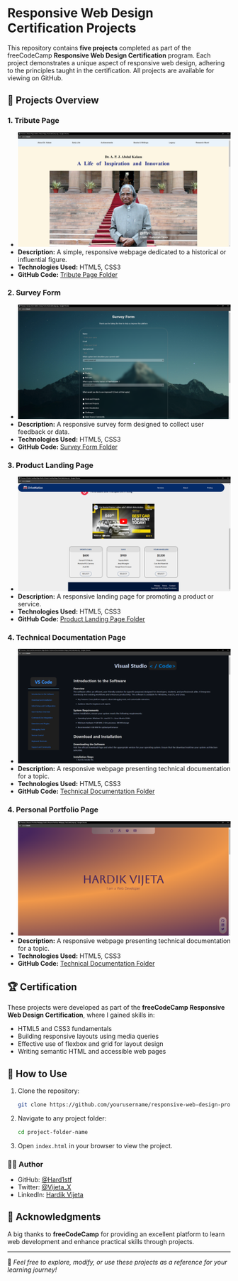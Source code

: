 # Responsive Web Design Certification Projects

This repository contains **five projects** completed as part of the freeCodeCamp **Responsive Web Design Certification** program. Each project demonstrates a unique aspect of responsive web design, adhering to the principles taught in the certification. All projects are available for viewing on GitHub.

## 📂 Projects Overview

### 1. **Tribute Page**
   - ![Tribute Page Screenshot](./Screenshots/Tribute-Page.png)
   - **Description:** A simple, responsive webpage dedicated to a historical or influential figure.
   - **Technologies Used:** HTML5, CSS3
   - **GitHub Code:** [Tribute Page Folder](./Tribute%20Page/)

### 2. **Survey Form**
   - ![Survey Form Screenshot](./Screenshots/survey-form.png)
   - **Description:** A responsive survey form designed to collect user feedback or data.
   - **Technologies Used:** HTML5, CSS3
   - **GitHub Code:** [Survey Form Folder](./Survey%20Form/)

### 3. **Product Landing Page**
   - ![Product Landing Page Screenshot](./Screenshots/Product-landing-page.png)
   - **Description:** A responsive landing page for promoting a product or service.
   - **Technologies Used:** HTML5, CSS3
   - **GitHub Code:** [Product Landing Page Folder](./Product%20Landing%20Page/FreeCodeCamp/)

### 4. **Technical Documentation Page**
   - ![Technical Documentation Screenshot](./Screenshots/Technical-Documation.png)
   - **Description:** A responsive webpage presenting technical documentation for a topic.
   - **Technologies Used:** HTML5, CSS3
   - **GitHub Code:** [Technical Documentation Folder](./Technical%20Documentation/)

### 4. **Personal Portfolio Page**
   - ![Technical Documentation Screenshot](./Screenshots/personal-portfolio-project.png)
   - **Description:** A responsive webpage presenting technical documentation for a topic.
   - **Technologies Used:** HTML5, CSS3
   - **GitHub Code:** [Technical Documentation Folder](./Personal%20Portfolio/)


## 🏆 Certification
These projects were developed as part of the **freeCodeCamp Responsive Web Design Certification**, where I gained skills in:
- HTML5 and CSS3 fundamentals
- Building responsive layouts using media queries
- Effective use of flexbox and grid for layout design
- Writing semantic HTML and accessible web pages

## 🚀 How to Use
1. Clone the repository:
   ```bash
   git clone https://github.com/yourusername/responsive-web-design-projects.git
   ```
2. Navigate to any project folder:
   ```bash
   cd project-folder-name
   ```
3. Open `index.html` in your browser to view the project.
### 👨‍💻 Author

- GitHub: [@Hard1stf](https://github.com/Hard1stf)
- Twitter: [@Vijeta_X](https://x.com/Vijeta_X)
- LinkedIn: [Hardik Vijeta](https://www.linkedin.com/in/hardik-vijeta-0a8792217)

## 🌟 Acknowledgments
A big thanks to **freeCodeCamp** for providing an excellent platform to learn web development and enhance practical skills through projects.

---

📌 *Feel free to explore, modify, or use these projects as a reference for your learning journey!*
